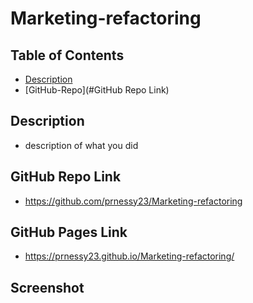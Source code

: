 # Marketing-refactoring

## Table of Contents
* [Description](#Description)
* [GitHub-Repo](#GitHub Repo Link)

## Description
* description of what you did

## GitHub Repo Link
* https://github.com/prnessy23/Marketing-refactoring
## GitHub Pages Link
* https://prnessy23.github.io/Marketing-refactoring/

## Screenshot